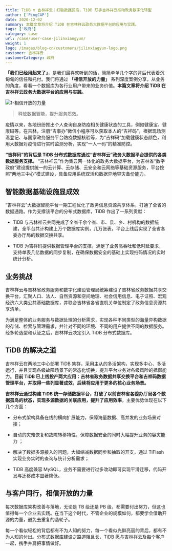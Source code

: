 ```yaml
---
title: TiDB x 吉林祥云｜打破数据孤岛，TiDB 联手吉林祥云推动政务数字化转型
author: ['PingCAP']
date: 2020-12-02
summary: 本篇文章将介绍 TiDB 在吉林祥云政务大数据平台的应用与实践。
tags: ['政府']
category: case
url: /case/user-case-jilinxiangyun/
weight: 1
logo: /images/blog-cn/customers/jilinxiagyun-logo.png
customer: 吉林祥云
customerCategory: 政府
---
```


**「我们已经用起来了」**，是我们最喜欢听到的话，简简单单几个字的背后代表着沉甸甸的信任和托付。我们将通过 **「相信开放的力量」** 系列深度案例分享，从业务的角度，看看一个数据库为各行业用户带来的业务价值。**本篇文章将介绍 TiDB 在吉林祥云政务大数据平台的应用与实践。**

![1-相信开放的力量](media/user-case-jilinxiangyun/1-jilinxiangyun.png)

>释放数据智能，提升服务质效。

疫情以来，各地纷纷推出个人查询自身防疫相关健康状态的工具，例如健康宝、健康码等。在吉林，注册“吉事办”微信小程序可以获取本人的“吉祥码”，根据现场测温登记、与国家政务服务平台防疫数据核验等，为“吉祥码”加载健康状态颜色，利用大数据对疫情进行实时监测分析，实现“一人一码”的精准防控。

**“吉祥码”的背后是 TiDB 分布式数据库通过“吉林祥云”政务大数据平台提供的各类数据服务支撑。** “吉林祥云”作为集云网一体化的政务大数据平台，为吉林省“数字政府”建设提供统一的云计算、云存储、云安全和云网络等基础资源服务，平台按照“两地三中心”模式建设，具备应用系统双活和数据异地容灾备份能力。

## 智能数据基础设施显成效

“吉林祥云”大数据智能平台一期工程优化了政务信息资源共享体系，打通了全省的数据通路。作为支撑该平台的分布式数据库，TiDB 作出了一系列贡献：

- TiDB 与吉林祥云共同完成了全省千余个省、市、县、乡、村机构的数据统建，全平台共计构建上万个数据库实例，几万张表，平台上线后实现了全省各委办厅局的数据交换共享。

- TiDB 为吉祥码提供数据管理平台的支撑，满足了业务高吞吐和低时延要求，支持单表几亿数据的同步复制，在确保数据安全的基础上实现扫码情况的实时统计分析。

## 业务挑战

吉林祥云与吉林省政务服务和数字化建设管理局统筹建设了吉林省政务数据共享交换平台，汇聚人口、法人、自然资源和空间地理、社会信用信息、电子证照、宏观经济六大类公共基础数据库，并联合吉林省各省直机关单位制定了政务信息资源共享清单。

为满足整体的业务服务与数据处理的分析需求，实现各种不同类型的海量异构数据的存储、检索与管理需求，并针对不同的环境、不同的用户提供不同的数据服务。经多轮选型和认证之后，吉林祥云决定引入 TiDB 分布式数据库。

## TiDB 的解决之道

吉林祥云在两地三中心部署 TiDB 集群，采用主从的多活架构，实现多中心、多活运行，并且实现各级故障场景下的常态化切换，提升平台业务对各级风险的抵御能力。**目前 TiDB 已上线投产两大应用：吉林省政务数据共享交换平台和吉祥码数据管理平台，并取得一些列显著成效，后续将应用于更多的核心业务场景。**

**吉林祥云通过构建 TiDB 统一存储数据平台，打破了以前吉林省各委办厅局各个数据孤岛的状态，实现多源数据的关联应用，提升了应用效率**，主要优势体现在以下几个方面：

- 分布式架构具备在线的横向扩展能力，保障海量数据、高并发的业务场景对接；

- 自动的灾难恢复和故障转移特性，保障数据安全的同时大幅提升业务的容灾能力 ；

- 解决了数据多源接入的问题，大幅缩减数据同步和抽取的开支，通过 TiFlash 实现业务实时的查询与统计分析需求；

- TiDB 高度兼容 MySQL，业务不需要进行过多改动即可实现平滑迁移，代码开发与迁移成本显著降低。

## 与客户同行，相信开放的力量

每次数据库架构改善与落地，无论是 TB 级还是 PB 级，都需要付出努力，但这也值得每一个企业去实践。在当下这个时代，不管企业的规模如何，都要学会借助开源的力量，避免去重复的造轮子。

每一个看似轻松的背后都有不为人知的努力，每一个看似光鲜亮丽的背后，都有不为人知的付出。分布式数据库建设之路道阻且长，TiDB 愿与吉林祥云及每个客户一起，携手并肩把事情做好。
